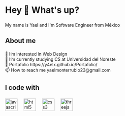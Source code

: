 <h1 align="left">Hey 👋 What's up?</h1>

###

<p align="left">My name is Yael and I'm Software Engineer from México</p>

###

<h2 align="left">About me</h2>

###

<p align="left">👀 I’m interested in Web Design<br>🌱 I’m currently studying CS at Universidad del Noreste<br>📂 Portafolio https://y4elx.github.io/Portafolio/<br>📫 How to reach me yaelmonterrubio23@gmail.com</p>

###

<h2 align="left">I code with</h2>

###

<div align="left">
  <img src="https://cdn.jsdelivr.net/gh/devicons/devicon/icons/javascript/javascript-original.svg" height="40" alt="javascript logo"  />
  <img width="12" />
  <img src="https://cdn.jsdelivr.net/gh/devicons/devicon/icons/html5/html5-original.svg" height="40" alt="html5 logo"  />
  <img width="12" />
  <img src="https://cdn.jsdelivr.net/gh/devicons/devicon/icons/css3/css3-original.svg" height="40" alt="css3 logo"  />
  <img width="12" />
  <img  onclick="window.open('https://threejs.org/docs/index.html#manual/en/introduction/Creating-a-scene', '_blank');" src="https://skillicons.dev/icons?i=threejs" height="40" alt="threejs logo"  />
</div>

###
